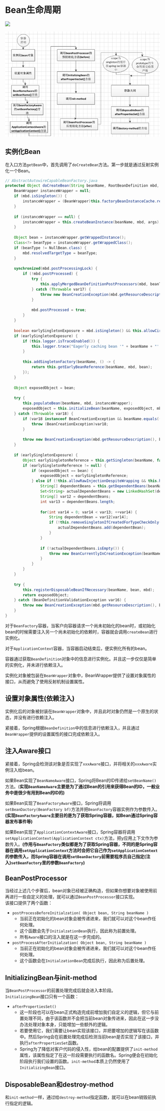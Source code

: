 # Bean生命周期

![](https://pic1.zhimg.com/80/v2-baaf7d50702f6d0935820b9415ff364c_1440w.jpg?source=1940ef5c)

![](../../../../.gitbook/assets/image%20%2830%29.png)

## 实例化Bean

在入口方法`getBean`中，首先调用了`doCreateBean`方法。第一步就是通过反射实例化一个Bean。

```java
// AbstractAutowireCapableBeanFactory.java
protected Object doCreateBean(String beanName, RootBeanDefinition mbd, @Nullable Object[] args) throws BeanCreationException {
    BeanWrapper instanceWrapper = null;
    if (mbd.isSingleton()) {
        instanceWrapper = (BeanWrapper)this.factoryBeanInstanceCache.remove(beanName);
    }

    if (instanceWrapper == null) {
        instanceWrapper = this.createBeanInstance(beanName, mbd, args);
    }

    Object bean = instanceWrapper.getWrappedInstance();
    Class<?> beanType = instanceWrapper.getWrappedClass();
    if (beanType != NullBean.class) {
        mbd.resolvedTargetType = beanType;
    }

    synchronized(mbd.postProcessingLock) {
        if (!mbd.postProcessed) {
            try {
                this.applyMergedBeanDefinitionPostProcessors(mbd, beanType, beanName);
            } catch (Throwable var17) {
                throw new BeanCreationException(mbd.getResourceDescription(), beanName, "Post-processing of merged bean definition failed", var17);
            }

            mbd.postProcessed = true;
        }
    }

    boolean earlySingletonExposure = mbd.isSingleton() && this.allowCircularReferences && this.isSingletonCurrentlyInCreation(beanName);
    if (earlySingletonExposure) {
        if (this.logger.isTraceEnabled()) {
            this.logger.trace("Eagerly caching bean '" + beanName + "' to allow for resolving potential circular references");
        }

        this.addSingletonFactory(beanName, () -> {
            return this.getEarlyBeanReference(beanName, mbd, bean);
        });
    }

    Object exposedObject = bean;

    try {
        this.populateBean(beanName, mbd, instanceWrapper);
        exposedObject = this.initializeBean(beanName, exposedObject, mbd);
    } catch (Throwable var18) {
        if (var18 instanceof BeanCreationException && beanName.equals(((BeanCreationException)var18).getBeanName())) {
            throw (BeanCreationException)var18;
        }

        throw new BeanCreationException(mbd.getResourceDescription(), beanName, "Initialization of bean failed", var18);
    }

    if (earlySingletonExposure) {
        Object earlySingletonReference = this.getSingleton(beanName, false);
        if (earlySingletonReference != null) {
            if (exposedObject == bean) {
                exposedObject = earlySingletonReference;
            } else if (!this.allowRawInjectionDespiteWrapping && this.hasDependentBean(beanName)) {
                String[] dependentBeans = this.getDependentBeans(beanName);
                Set<String> actualDependentBeans = new LinkedHashSet(dependentBeans.length);
                String[] var12 = dependentBeans;
                int var13 = dependentBeans.length;

                for(int var14 = 0; var14 < var13; ++var14) {
                    String dependentBean = var12[var14];
                    if (!this.removeSingletonIfCreatedForTypeCheckOnly(dependentBean)) {
                        actualDependentBeans.add(dependentBean);
                    }
                }

                if (!actualDependentBeans.isEmpty()) {
                    throw new BeanCurrentlyInCreationException(beanName, "Bean with name '" + beanName + "' has been injected into other beans [" + StringUtils.collectionToCommaDelimitedString(actualDependentBeans) + "] in its raw version as part of a circular reference, but has eventually been wrapped. This means that said other beans do not use the final version of the bean. This is often the result of over-eager type matching - consider using 'getBeanNamesForType' with the 'allowEagerInit' flag turned off, for example.");
                }
            }
        }
    }

    try {
        this.registerDisposableBeanIfNecessary(beanName, bean, mbd);
        return exposedObject;
    } catch (BeanDefinitionValidationException var16) {
        throw new BeanCreationException(mbd.getResourceDescription(), beanName, "Invalid destruction signature", var16);
    }
}

```

对于`BeanFactory`容器，当客户向容器请求一个尚未初始化的bean时，或初始化bean的时候需要注入另一个尚未初始化的依赖时，容器就会调用`createBean`进行实例化。 

对于`ApplicationContext`容器，当容器启动结束后，便实例化所有的bean。 

容器通过获取`BeanDefinition`对象中的信息进行实例化。并且这一步仅仅是简单的实例化，并未进行依赖注入。 

实例化对象被包装在`BeanWrapper`对象中，BeanWrapper提供了设置对象属性的接口，从而避免了使用反射机制设置属性。

## 设置对象属性\(依赖注入\)

实例化后的对象被封装在`BeanWrapper`对象中，并且此时对象仍然是一个原生的状态，并没有进行依赖注入。 

紧接着，Spring根据`BeanDefinition`中的信息进行依赖注入，并且通过`BeanWrapper`提供的设置属性的接口完成依赖注入。

## 注入Aware接口

紧接着，Spring会检测该对象是否实现了`xxxAware`接口，并将相关的`xxxAware`实例注入给bean。

如果Bean实现了`BeanNameAware`接口，Spring将Bean的ID传递给`setBeanName()`方法。\(**实现`BeanNameAware`主要是为了通过Bean的引用来获得Bean的ID，一般业务中是很少有用到Bean的ID的\)**

如果Bean实现了`BeanFactoryAware`接口，Spring将调用`setBeanDactory(BeanFactory bf)`方法并把`BeanFactory`容器实例作为参数传入。**\(实现`BeanFactoryAware`主要目的是为了获取Spring容器，如Bean通过Spring容器发布事件等\)**  
  
如果Bean实现了`ApplicationContextAware`接口，Spring容器将调用`setApplicationContext(ApplicationContext ctx)`方法，把y应用上下文作为参数传入。**\(作用与`BeanFactory`类似都是为了获取Spring容器，不同的是Spring容器在调用`setApplicationContext`方法时会把它自己作为`setApplicationContext`的参数传入，而Spring容器在调用`setBeanDactory`前需要程序员自己指定\(注入\)`setBeanFactory`里的参数`BeanFactory`\)**

## BeanPostProcessor

当经过上述几个步骤后，bean对象已经被正确构造，但如果你想要对象被使用前再进行一些自定义的处理，就可以通过`BeanPostProcessor`接口实现。   
该接口提供了两个函数：

* `postProcessBeforeInitialzation( Object bean, String beanName )`
  * 当前正在初始化的bean对象会被传递进来，我们就可以对这个bean作任何处理。 
  * 这个函数会先于`InitialzationBean`执行，因此称为前置处理。 
  * 所有`Aware`接口的注入就是在这一步完成的。
* `postProcessAfterInitialzation( Object bean, String beanName )` 
  * 当前正在初始化的bean对象会被传递进来，我们就可以对这个bean作任何处理。 
  * 这个函数会在`InitialzationBean`完成后执行，因此称为后置处理。

## InitializingBean与init-method

当`BeanPostProcessor`的前置处理完成后就会进入本阶段。   
`InitializingBean`接口只有一个函数：

* `afterPropertiesSet()`
  * 这一阶段也可以在bean正式构造完成前增加我们自定义的逻辑，但它与前置处理不同，由于该函数并不会把当前bean对象传进来，因此在这一步没办法处理对象本身，只能增加一些额外的逻辑。 
  * 若要使用它，我们需要让bean实现该接口，并把要增加的逻辑写在该函数中。然后Spring会在前置处理完成后检测当前bean是否实现了该接口，并执行`afterPropertiesSet`函数。
  * Spring为了降低对客户代码的侵入性，给bean的配置提供了`init-method`属性，该属性指定了在这一阶段需要执行的函数名。Spring便会在初始化阶段执行我们设置的函数。`init-method`本质上仍然使用了`InitializingBean`接口。

## DisposableBean和destroy-method

和`init-method`一样，通过给`destroy-method`指定函数，就可以在bean销毁前执行指定的逻辑。

